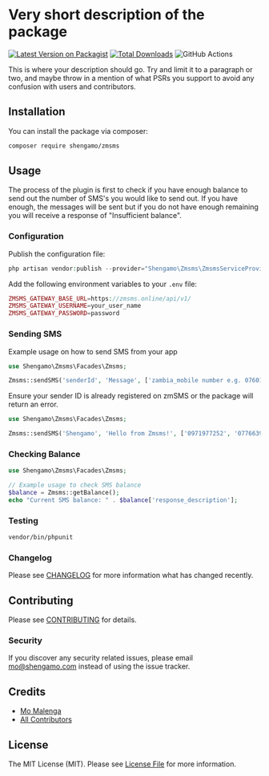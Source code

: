 # Very short description of the package

[![Latest Version on Packagist](https://img.shields.io/packagist/v/shengamo/zmsms.svg?style=flat-square)](https://packagist.org/packages/shengamo/zmsms)
[![Total Downloads](https://img.shields.io/packagist/dt/shengamo/zmsms.svg?style=flat-square)](https://packagist.org/packages/shengamo/zmsms)
![GitHub Actions](https://github.com/shengamo/zmsms/actions/workflows/main.yml/badge.svg)

This is where your description should go. Try and limit it to a paragraph or two, and maybe throw in a mention of what PSRs you support to avoid any confusion with users and contributors.

## Installation

You can install the package via composer:

```bash
composer require shengamo/zmsms
```

## Usage

The process of the plugin is first to check if you have enough balance to send out the number of SMS's you would like to send out.
If you have enough, the messages will be sent but if you do not have enough remaining you will receive a response of "Insufficient balance".
### Configuration
Publish the configuration file:
```php
php artisan vendor:publish --provider="Shengamo\Zmsms\ZmsmsServiceProvider"
```

Add the following environment variables to your `.env` file:

```php
ZMSMS_GATEWAY_BASE_URL=https://zmsms.online/api/v1/
ZMSMS_GATEWAY_USERNAME=your_user_name
ZMSMS_GATEWAY_PASSWORD=password
```

### Sending SMS
Example usage on how to send SMS from your app

```php
use Shengamo\Zmsms\Facades\Zmsms;

Zmsms::sendSMS('senderId', 'Message', ['zambia_mobile number e.g. 0760123456']);
```
Ensure your sender ID is already registered on zmSMS or the package will return an error.

```php
use Shengamo\Zmsms\Facades\Zmsms;

Zmsms::sendSMS('Shengamo', 'Hello from Zmsms!', ['0971977252', '0776639088']);
```


### Checking Balance
```php
use Shengamo\Zmsms\Facades\Zmsms;

// Example usage to check SMS balance
$balance = Zmsms::getBalance();
echo "Current SMS balance: " . $balance['response_description'];
```

### Testing

```bash
vendor/bin/phpunit
```

### Changelog

Please see [CHANGELOG](CHANGELOG.md) for more information what has changed recently.

## Contributing

Please see [CONTRIBUTING](CONTRIBUTING.md) for details.

### Security

If you discover any security related issues, please email mo@shengamo.com instead of using the issue tracker.

## Credits

-   [Mo Malenga](https://github.com/shengamo)
-   [All Contributors](../../contributors)

## License

The MIT License (MIT). Please see [License File](LICENSE.md) for more information.

